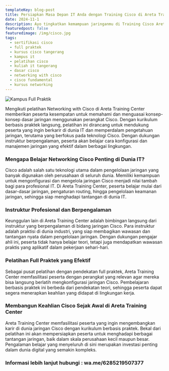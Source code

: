 ```yaml
---
templateKey: blog-post
title: Persiapkan Masa Depan IT Anda dengan Training Cisco di Areta Training Center Tangerang
date: 2024-11-1
description: Ayo tingkatkan kemampuan jaringanmu di Training Cisco Areta Training Center Tangerang! Siapkan dirimu untuk karir IT yang gemilang!
featuredpost: false
featuredimage: /img/cisco.jpg
tags:
  - sertifikasi cisco
  - full praktek
  - kursus cisco tangerang
  - kampus it
  - pelatihan cisco
  - kuliah it tangerang
  - dasar cisco
  - networking with cisco
  - cisco fundamental
  - kursus networking
---
```


![Kampus Full Praktik](/img/cisco.jpg "Kampus Full Praktik")

Mengikuti pelatihan Networking with Cisco di Areta Training Center memberikan peserta kesempatan untuk memahami dan menguasai konsep-konsep dasar jaringan menggunakan perangkat Cisco. Dengan kurikulum berbasis praktek langsung, pelatihan ini dirancang untuk mendukung peserta yang ingin berkarir di dunia IT dan memperdalam pengetahuan jaringan, terutama yang berfokus pada teknologi Cisco. Dengan dukungan instruktur berpengalaman, peserta akan belajar cara konfigurasi dan manajemen jaringan yang efektif dalam berbagai lingkungan.

### Mengapa Belajar Networking Cisco Penting di Dunia IT?
Cisco adalah salah satu teknologi utama dalam pengelolaan jaringan yang banyak digunakan oleh perusahaan di seluruh dunia. Memiliki kemampuan untuk mengonfigurasi dan mengelola jaringan Cisco menjadi nilai tambah bagi para profesional IT. Di Areta Training Center, peserta belajar mulai dari dasar-dasar jaringan, pengaturan routing, hingga pengelolaan keamanan jaringan, sehingga siap menghadapi tantangan di dunia IT.

### Instruktur Profesional dan Berpengalaman
Keunggulan lain di Areta Training Center adalah bimbingan langsung dari instruktur yang berpengalaman di bidang jaringan Cisco. Para instruktur adalah praktisi di dunia industri, yang siap membagikan wawasan dan tantangan nyata dalam pengelolaan jaringan. Dengan dukungan pengajar ahli ini, peserta tidak hanya belajar teori, tetapi juga mendapatkan wawasan praktis yang aplikatif dalam pekerjaan sehari-hari.

### Pelatihan Full Praktek yang Efektif
Sebagai pusat pelatihan dengan pendekatan full praktek, Areta Training Center memfasilitasi peserta dengan perangkat yang relevan agar mereka bisa langsung berlatih mengkonfigurasi jaringan Cisco. Pembelajaran berbasis praktek ini berbeda dari pendekatan teori, sehingga peserta dapat segera menerapkan keahlian yang didapat di lingkungan kerja.

### Membangun Keahlian Cisco Sejak Awal di Areta Training Center
Areta Training Center memfasilitasi peserta yang ingin mengembangkan karir di dunia jaringan Cisco dengan kurikulum berbasis praktek. Bekal dari pelatihan ini akan mempersiapkan peserta untuk menghadapi berbagai tantangan jaringan, baik dalam skala perusahaan kecil maupun besar. Pengalaman belajar yang menyeluruh di sini merupakan investasi penting dalam dunia digital yang semakin kompleks.

### Informasi lebih lanjut hubungi : wa.me/6285219507377